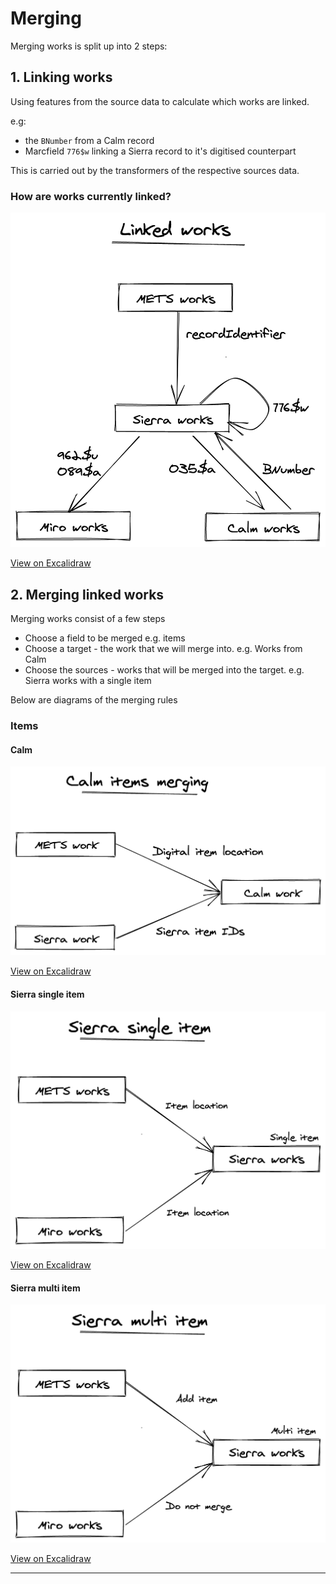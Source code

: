 # Merging

Merging works is split up into 2 steps:

## 1. Linking works

Using features from the source data to calculate which works are linked.

e.g:
* the `BNumber` from a Calm record
* Marcfield `776$w` linking a Sierra record to it's digitised counterpart

This is carried out by the transformers of the respective sources data.

### How are works currently linked?

![How works are currently linked](../.gitbook/assets/merger_linked_works.png)

[View on Excalidraw][linked-works-diagram]

## 2. Merging linked works

Merging works consist of a few steps

* Choose a field to be merged e.g. items
* Choose a target - the work that we will merge into.
  e.g. Works from Calm
* Choose the sources - works that will be merged into the target.
  e.g. Sierra works with a single item

Below are diagrams of the merging rules

### Items

#### Calm

![How we merge items into calm](../.gitbook/assets/merger_items_into_calm_target.png)

[View on Excalidraw][merging-items-into-calm-target]

#### Sierra single item

![How we merge items into sierra single item](../.gitbook/assets/merger_items_into_sierra_single_item_target.png)

[View on Excalidraw][merging-items-into-sierra-single-item-target]

#### Sierra multi item

![How we merge items into sierra multi item](../.gitbook/assets/merger_items_into_sierra_multi_item_target.png)

[View on Excalidraw][merging-items-into-multi-single-item-target]

---

[linked-works-diagram]:                         https://excalidraw.com/#json=6218082506768384,6y0SZ5U20AFChDSaScsxww "How we link works"
[merging-items-into-calm-target]:               https://excalidraw.com/#json=5992885962932224,PmNI_PpnKnm0slrY_MJ0jg "How we merge items into calm target"
[merging-items-into-sierra-single-item-target]: https://excalidraw.com/#json=4647141444157440,xNIaaYYJpX1p6HG6zSMDHQ "How we merge items into Sierra single item target"
[merging-items-into-multi-single-item-target]:  https://excalidraw.com/#json=4842487856234496,rOhr0AgAV_O0i6lwx0bWKQ "How we merge items into Sierra multi item target"
